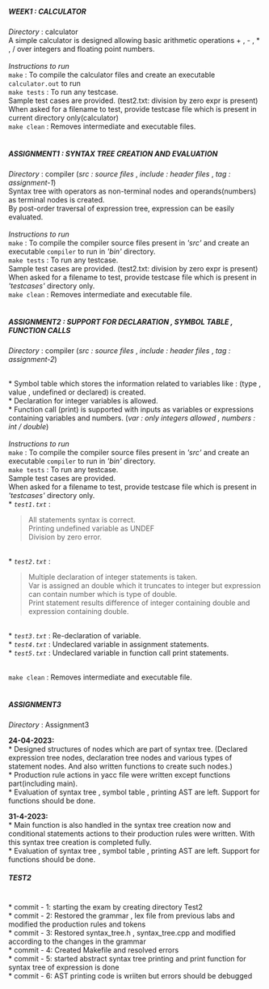 ##### WEEK1 : CALCULATOR
_Directory_ : calculator 
<br />
A simple calculator is designed allowing basic arithmetic operations + , - , * , / over integers and floating point numbers.
<br />
<br />
_Instructions to run_
<br />
`make` : To compile the calculator files and create an executable `calculator.out` to run
<br />
`make tests` : To run any testcase.
<br />Sample test cases are provided. (test2.txt: division by zero expr is present)
<br />When asked for a filename to test, provide testcase file which is present in current directory only(calculator)
<br />
`make clean` : Removes intermediate and executable files.
<br />
<br />

##### ASSIGNMENT1 : SYNTAX TREE CREATION AND EVALUATION
_Directory_ : compiler      (_src : source files_ , _include : header files_ , _tag : assignment-1_)
<br /> 
Syntax tree with operators as non-terminal nodes and operands(numbers) as terminal nodes is created.
<br />By post-order traversal of expression tree, expression can be easily evaluated.
<br />
<br />
_Instructions to run_
<br />
`make` : To compile the compiler source files present in _'src'_ and create an executable `compiler` to run in _'bin'_ directory.
<br />
`make tests` : To run any testcase.
<br />Sample test cases are provided. (test2.txt: division by zero expr is present)
<br />When asked for a filename to test, provide testcase file which is present in _'testcases'_ directory only.
<br />
`make clean` : Removes intermediate and executable file.
<br />
<br />

##### ASSIGNMENT2 : SUPPORT FOR DECLARATION , SYMBOL TABLE , FUNCTION CALLS 
_Directory_ : compiler      (_src : source files_ , _include : header files_ , _tag : assignment-2_)

<br />* Symbol table which stores the information related to variables like : (type , value , undefined or declared) is created.
<br />* Declaration for integer variables is allowed.
<br />* Function call (print) is supported with inputs as variables or expressions containing variables and numbers. (_var : only integers allowed , numbers : int / double_)
<br />
<br />
_Instructions to run_
<br />
`make` : To compile the compiler source files present in _'src'_ and create an executable `compiler` to run in _'bin'_ directory.
<br />
`make tests` : To run any testcase.
<br />Sample test cases are provided. 
<br />When asked for a filename to test, provide testcase file which is present in _'testcases'_ directory only.
<br /> * _`test1.txt`_ : 
> All statements syntax is correct. 
<br />Printing undefined variable as UNDEF
<br />Division by zero error.
>
<br /> * _`test2.txt`_ : 
> Multiple declaration of integer statements is taken. 
<br /> Var is assigned an double which it truncates to integer but expression can contain number which is type of double.
<br /> Print statement results difference of integer containing double and expression containing double.
> 
<br /> * _`test3.txt`_ : Re-declaration of variable.
<br /> * _`test4.txt`_ : Undeclared variable in assignment statements.
<br /> * _`test5.txt`_ : Undeclared variable in function call print statements.

<br /> `make clean` : Removes intermediate and executable file.
<br />
<br />

##### ASSIGNMENT3
_Directory_ : Assignment3 

**24-04-2023:** 
<br/>* Designed structures of nodes which are part of syntax tree. (Declared expression tree nodes, declaration tree nodes and various types of statement nodes. And also written functions to create such nodes.) 
<br/>* Production rule actions in yacc file were written except functions part(including main). 
<br/>* Evaluation of syntax tree , symbol table , printing AST are left. Support for functions should be done.

**31-4-2023:**
<br/>* Main function is also handled in the syntax tree creation now and conditional statements actions to their production rules were written. With this syntax tree creation is completed fully.
<br/>* Evaluation of syntax tree , symbol table , printing AST are left. Support for functions should be done.


##### TEST2
<br/>* commit - 1: starting the exam by creating directory Test2
<br/>* commit - 2: Restored the grammar , lex file from previous labs and modified the production rules and tokens
<br/>* commit - 3: Restored syntax_tree.h , syntax_tree.cpp and modified according to the changes in the grammar
<br/>* commit - 4: Created Makefile and resolved errors
<br/>* commit - 5: started abstract syntax tree printing and print function for syntax tree of expression is done
<br/>* commit - 6: AST printing code is wriiten but errors should be debugged


